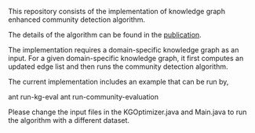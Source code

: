 This repository consists of the implementation of knowledge graph enhanced community detection algorithm.

The details of the algorithm can be found in the [publication](https://dl.acm.org/citation.cfm?id=3291031).

The implementation requires a domain-specific knowledge graph as an input. For a given domain-specific knowledge graph,
it first computes an updated edge list and then runs the community detection algorithm.

The current implementation includes an example that can be run by,

ant run-kg-eval
ant run-community-evaluation

Please change the input files in the KGOptimizer.java and Main.java to run the algorithm with a different dataset.

